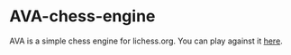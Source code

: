 # AVA-chess-engine
AVA is a simple chess engine for lichess.org. You can play against it [here](https://lichess.org/?user=ava-chess-engine#friend).
